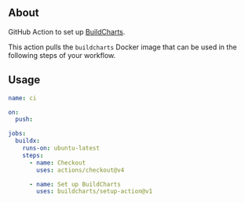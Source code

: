 ## About

GitHub Action to set up [BuildCharts](https://github.com/eddietisma/buildcharts).

This action pulls the `buildcharts` Docker image that can be used in the following steps of your workflow.

## Usage

```yaml
name: ci

on:
  push:

jobs:
  buildx:
    runs-on: ubuntu-latest
    steps:
      - name: Checkout
        uses: actions/checkout@v4

      - name: Set up BuildCharts
        uses: buildcharts/setup-action@v1
```